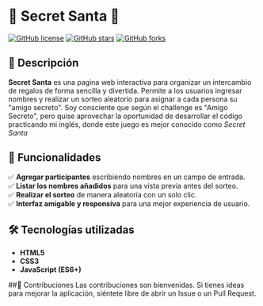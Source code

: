 # 🎁 Secret Santa 🎄  

[![GitHub license](https://img.shields.io/github/license/tuusuario/tu-repo)](LICENSE)
[![GitHub stars](https://img.shields.io/github/stars/tuusuario/tu-repo?style=social)](https://github.com/tuusuario/tu-repo/stargazers)
[![GitHub forks](https://img.shields.io/github/forks/tuusuario/tu-repo?style=social)](https://github.com/tuusuario/tu-repo/network)

## 📌 Descripción  
**Secret Santa** es una pagina web interactiva para organizar un intercambio de regalos de forma sencilla y divertida. Permite a los usuarios ingresar nombres y realizar un sorteo aleatorio para asignar a cada persona su "amigo secreto".
Soy consciente que según el challenge es "Amigo Secreto", pero quise aprovechar la oportunidad de desarrollar el código practicando mi inglés, donde este juego es mejor conocido como *Secret Santa*

## 🚀 Funcionalidades  
✅ **Agregar participantes** escribiendo nombres en un campo de entrada.  
✅ **Listar los nombres añadidos** para una vista previa antes del sorteo.  
✅ **Realizar el sorteo** de manera aleatoria con un solo clic.  
✅ **Interfaz amigable y responsiva** para una mejor experiencia de usuario.  

## 🛠️ Tecnologías utilizadas  
- **HTML5**  
- **CSS3**  
- **JavaScript (ES6+)**  

##📌 Contribuciones
Las contribuciones son bienvenidas. Si tienes ideas para mejorar la aplicación, siéntete libre de abrir un Issue o un Pull Request.

